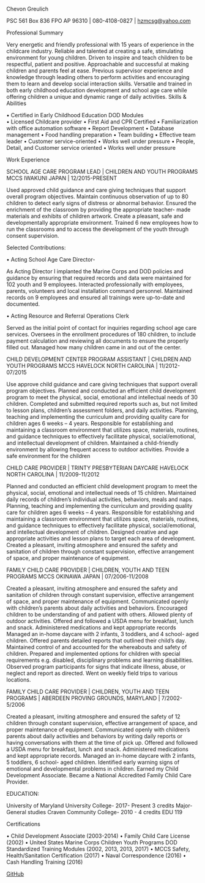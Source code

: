 Chevon Greulich

PSC 561 Box 836 FPO AP 96310 | 080-4108-0827 | hzmcsg@yahoo.com

Professional Summary

 Very energetic and friendly professional with 15 years of experience in the childcare industry. Reliable and talented at creating a safe, stimulating environment for young children. Driven to inspire and teach children to be respectful, patient and positive. Approachable and successful at making children and parents feel at ease. Previous supervisor experience and knowledge through leading others to perform activities and encouraging them to learn and develop social interaction skills. Versatile and trained in both early childhood education development and school age care while offering children a unique and dynamic range of daily activities.
Skills & Abilities

•	Certified in Early Childhood Education DOD Modules			
•	Licensed Childcare provider
•	First Aid and CPR Certified
•	Familiarization with office automation software
•	Report Development
•	Database management
•	Food handling preparation
•	Team building
•	Effective team leader
•	Customer service-oriented
•	Works well under pressure
•	People, Detail, and Customer service oriented
•	Works well under pressure
 
Work Experience

SCHOOL AGE CARE PROGRAM LEAD | CHILDREN AND YOUTH PROGRAMS MCCS IWAKUNI JAPAN | 12/2015-PRESENT

Used approved child guidance and care giving techniques that support overall program objectives. Maintain continuous observation of up to 80 children to detect early signs of distress or abnormal behavior. Ensured the enrichment of the classroom by providing the appropriate teacher- made materials and exhibits of children artwork. Create a pleasant, safe and developmentally appropriate environment. Trained 6 new employees how to run the classrooms and to access the development of the youth through consent supervision.

Selected Contributions: 

•	Acting School Age Care Director-

As Acting Director I implanted the Marine Corps and DOD policies and guidance by ensuring that required records and data were maintained for 102 youth and 9 employees. Interacted professionally with employees, parents, volunteers and local installation command personnel. Maintained records on 9 employees and ensured all trainings were up-to-date and documented.

•	Acting Resource and Referral Operations Clerk

Served as the initial point of contact for inquiries regarding school age care services. Oversees in the enrollment procedures of 180 children, to include payment calculation and reviewing all documents to ensure the properly filled out.  Managed how many children came in and out of the center.


CHILD DEVELOPMENT CENTER PROGRAM ASSISTANT | CHILDREN AND YOUTH PROGRAMS MCCS HAVELOCK NORTH CAROLINA | 11/2012-07/2015

Use approve child guidance and care giving techniques that support overall program objectives.
Planned and conducted an efficient child development program to meet the physical, social, emotional and intellectual needs of 30 children. Completed and submitted required reports such as, but not limited to lesson plans, children’s assessment folders, and daily activities. Planning, teaching and implementing the curriculum and providing quality care for children ages 6 weeks – 4 years.
Responsible for establishing and maintaining a classroom environment that utilizes space, materials, routines, and guidance techniques to effectively facilitate physical, social/emotional, and intellectual development of children. Maintained a child-friendly environment by allowing frequent access to outdoor activities. Provide a safe environment for the children

CHILD CARE PROVIDER | TRINTY PRESBYTERIAN DAYCARE HAVELOCK NORTH CAROLINA | 11/2009-11/2012

Planned and conducted an efficient child development program to meet the physical, social, emotional and intellectual needs of 15 children.
Maintained daily records of children’s individual activities, behaviors, meals and naps. Planning, teaching and implementing the curriculum and providing quality care for children ages 6 weeks – 4 years. Responsible for establishing and maintaining a classroom environment that utilizes space, materials, routines, and guidance techniques to effectively facilitate physical, social/emotional, and intellectual development of children. Designed creative and age appropriate activities and lesson plans to target each area of development.
Created a pleasant, inviting atmosphere and ensured the safety and sanitation of children through constant supervision, effective arrangement of space, and proper maintenance of equipment.

FAMILY CHILD CARE PROVIDER | CHILDREN, YOUTH AND TEEN PROGRAMS MCCS OKINAWA JAPAN | 07/2006-11/2008

Created a pleasant, inviting atmosphere and ensured the safety and sanitation of children through constant supervision, effective arrangement of space, and proper maintenance of equipment. Communicated openly with children’s parents about daily activities and behaviors.
Encouraged children to be understanding of and patient with others.
Allowed plenty of outdoor activities. Offered and followed a USDA menu for breakfast, lunch and snack. Administered medications and kept appropriate records
Managed an in-home daycare with 2 infants, 3 toddlers, and 4 school- aged children.
Offered parents detailed reports that outlined their child’s day. Maintained control of and accounted for the whereabouts and safety of children. Prepared and implemented options for children with special requirements e.g. disabled, disciplinary problems and learning disabilities.
Observed program participants for signs that indicate illness, abuse, or neglect and report as directed. Went on weekly field trips to various locations. 

FAMILY CHILD CARE PROVIDER | CHILDREN, YOUTH AND TEEN PROGRAMS | ABERDEEN PROVING GROUNDS, MARYLAND | 7/2002-5/2006

Created a pleasant, inviting atmosphere and ensured the safety of 12 children through constant supervision, effective arrangement of space, and proper maintenance of equipment.
Communicated openly with children’s parents about daily activities and behaviors by writing daily reports or having conversations with them at the time of pick up.
Offered and followed a USDA menu for breakfast, lunch and snack. Administered medications and kept appropriate records.
Managed an in-home daycare with 2 infants, 5 toddlers, 6 school- aged children. Identified early warning signs of emotional and developmental problems in children.
Earned my Child Development Associate.
Became a National Accredited Family Child Care Provider.  

EDUCATION:

University of Maryland University College- 2017- Present 3 credits Major- General studies
Craven Community College- 2010 - 4 credits EDU 119

Certifications

•	Child Development Associate (2003-2014)
•	Family Child Care License (2002)
•	United States Marine Corps Children Youth Programs DOD Standardized Training Modules (2002, 2013, 2013, 2017)
•	MCCS Safety, Health/Sanitation Certification (2017)
•	Naval Correspondence (2016)
•	Cash Handling Training (2016)

[GitHub](https://github.com/chevyanng/chevyanng.github.io/blob/master/index.md "To the site")
